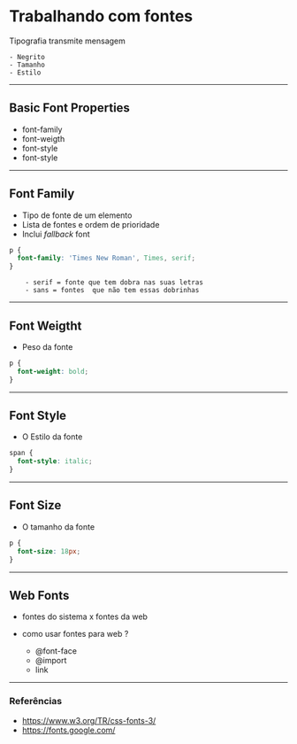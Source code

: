 # Trabalhando com fontes

Tipografia transmite mensagem

    - Negrito
    - Tamanho
    - Estilo

---

## Basic Font Properties

- font-family
- font-weigth
- font-style
- font-style

---

## Font Family

- Tipo de fonte de um elemento
- Lista de fontes e ordem de prioridade
- Inclui _fallback_ font

```css
p {
  font-family: 'Times New Roman', Times, serif;
}
```

        - serif = fonte que tem dobra nas suas letras
        - sans = fontes  que não tem essas dobrinhas

---

## Font Weigtht

- Peso da fonte

```css
p {
  font-weight: bold;
}
```

---

## Font Style

- O Estilo da fonte

```css
span {
  font-style: italic;
}
```

---

## Font Size

- O tamanho da fonte

```css
p {
  font-size: 18px;
}
```

---

## Web Fonts

- fontes do sistema x fontes da web
- como usar fontes para web ?

  - @font-face
  - @import
  - link

---

### Referências

- https://www.w3.org/TR/css-fonts-3/
- https://fonts.google.com/
